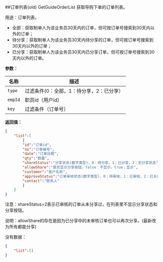 ﻿##订单列表(old) GetGuideOrderList
获取导购下单的订单列表。


用途：订单列表。
- 全部：获取制单人为该业务员30天内的订单，但可按订单号搜索到30天内以外的订单；
- 待分享：获取制单人为该业务员30天内待分享的订单，但可按订单号搜索到30天内以外的订单；
- 已分享：获取制单人为该业务员30天内已分享订单，但可按订单号搜索到30天内以外的订单。


**参数：**

名称 |  描述
------| ------
`type` | 过滤条件(0：全部，1：待分享，2：已分享）
`empId` | 职员id（用户id）
`key` | 过滤条件（订单号）


**返回值：**
``` json
{
	"list":[
		{		
		"id":"订单id",
		"no":"订单编号",
		"date":"订单日期",
		"qty":"数量",
		"shareStatus":"分享状态(数字类型)，0：待分享，1：已分享，2：无分享状态",
		"allowShare":"是否显示分享按钮，false：不显示，true：显示",
		"customer":"客户名称",
 		"approveStatus":"订单审核状态(数字类型)，0：待审核，1：已审核，2：已关闭",
		"contact":"联系人"
		}
	]
}
```
注意：shareStatus=2表示已审核的订单从未分享过，在列表里不显示分享状态和分享按钮。

说明：allowShare的存在是因为已分享中的未审核订单也可以再次分享。(最新改为所有都能分享)


没有数据：
``` json
{
	"list":[]
}
```